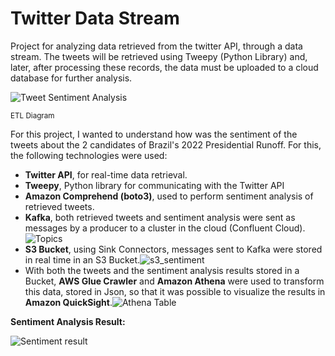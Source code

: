# Twitter Data Stream

Project for analyzing data retrieved from the twitter API, through a data stream. The tweets will be retrieved using Tweepy (Python Library) and, later, after processing these records, the data must be uploaded to a cloud database for further analysis.



![Tweet Sentiment Analysis](https://user-images.githubusercontent.com/101363298/199965181-6849a5c9-554b-4b05-93fd-53659f2bc9c9.jpeg)

<sup>ETL Diagram</sup>

For this project, I wanted to understand how was the sentiment of the tweets about the 2 candidates of Brazil's 2022 Presidential Runoff. For this, the following technologies were used:
- **Twitter API**, for real-time data retrieval.
- **Tweepy**, Python library for communicating with the Twitter API
- **Amazon Comprehend (boto3)**, used to perform sentiment analysis of retrieved tweets.
- **Kafka**, both retrieved tweets and sentiment analysis were sent as messages by a producer to a cluster in the cloud (Confluent Cloud).![Topics](https://user-images.githubusercontent.com/101363298/199969244-d5030d7b-8f5a-4730-b7e2-9ef349a792ad.png)
- **S3 Bucket**, using Sink Connectors, messages sent to Kafka were stored in real time in an S3 Bucket.![s3_sentiment](https://user-images.githubusercontent.com/101363298/199969050-5e393329-753f-4db1-ba3a-ec03aec3dc0c.png)
- With both the tweets and the sentiment analysis results stored in a Bucket, **AWS Glue Crawler** and **Amazon Athena** were used to transform this data, stored in Json, so that it was possible to visualize the results in **Amazon QuickSight**.![Athena Table](https://user-images.githubusercontent.com/101363298/199968863-1079570c-6663-45a6-a35d-f018dd1a7846.png)

**Sentiment Analysis Result:**

![Sentiment result](https://user-images.githubusercontent.com/101363298/199969680-a7752b7a-56e9-4963-bbaf-7729671643ff.png)
